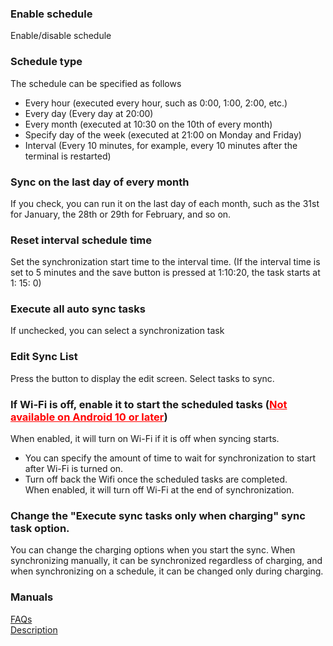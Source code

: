 ### Enable schedule  

Enable/disable schedule  

### Schedule type  

The schedule can be specified as follows  

- Every hour (executed every hour, such as 0:00, 1:00, 2:00, etc.)  
- Every day (Every day at 20:00)  
- Every month (executed at 10:30 on the 10th of every month)  
- Specify day of the week (executed at 21:00 on Monday and Friday)  
- Interval (Every 10 minutes, for example, every 10 minutes after the terminal is restarted)  

### Sync on the last day of every month  

If you check, you can run it on the last day of each month, such as the 31st for January, the 28th or 29th for February, and so on.  

### Reset interval schedule time  

Set the synchronization start time to the interval time. (If the interval time is set to 5 minutes and the save button is pressed at 1:10:20, the task starts at 1: 15: 0)  

### Execute all auto sync tasks  

If unchecked, you can select a synchronization task  

### Edit Sync List  

Press the button to display the edit screen. Select tasks to sync.  

### If Wi-Fi is off, enable it to start the scheduled tasks (<span style="color: red; "><u>Not available on Android 10 or later</u></span>)  
When enabled, it will turn on Wi-Fi if it is off when syncing starts.  

- You can specify the amount of time to wait for synchronization to start after Wi-Fi is turned on.  
- Turn off back the Wifi once the scheduled tasks are completed.  
When enabled, it will turn off Wi-Fi at the end of synchronization.  

### Change the "Execute sync tasks only when charging" sync task option.  
You can change the charging options when you start the sync. When synchronizing manually, it can be synchronized regardless of charging, and when synchronizing on a schedule, it can be changed only during charging.  

### Manuals  
[FAQs](https://sentaroh.github.io/Documents/SMBSync3/SMBSync3_FAQ_EN.htm)  
[Description](https://sentaroh.github.io/Documents/SMBSync3/SMBSync3_Desc_EN.htm)  
